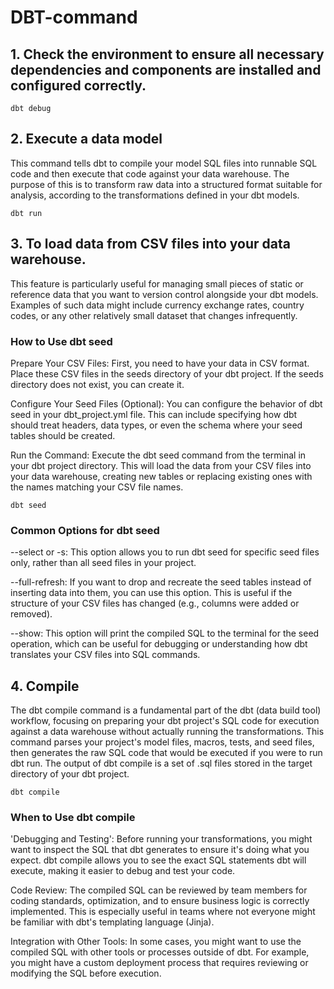 # DBT-command

## 1. Check the environment to ensure all necessary dependencies and components are installed and configured correctly.

```
dbt debug 
```

## 2. Execute a data model

This command tells dbt to compile your model SQL files into runnable SQL code and then execute that code against your data warehouse. The purpose of this is to transform raw data into a structured format suitable for analysis, according to the transformations defined in your dbt models.

```
dbt run
```

## 3. To load data from CSV files into your data warehouse. 

This feature is particularly useful for managing small pieces of static or reference data that you want to version control alongside your dbt models. Examples of such data might include currency exchange rates, country codes, or any other relatively small dataset that changes infrequently.

### How to Use dbt seed
Prepare Your CSV Files: First, you need to have your data in CSV format. Place these CSV files in the seeds directory of your dbt project. If the seeds directory does not exist, you can create it.

Configure Your Seed Files (Optional): You can configure the behavior of dbt seed in your dbt_project.yml file. This can include specifying how dbt should treat headers, data types, or even the schema where your seed tables should be created.

Run the Command: Execute the dbt seed command from the terminal in your dbt project directory. This will load the data from your CSV files into your data warehouse, creating new tables or replacing existing ones with the names matching your CSV file names.

```
dbt seed
```

### Common Options for dbt seed
--select or -s: This option allows you to run dbt seed for specific seed files only, rather than all seed files in your project.

--full-refresh: If you want to drop and recreate the seed tables instead of inserting data into them, you can use this option. This is useful if the structure of your CSV files has changed (e.g., columns were added or removed).

--show: This option will print the compiled SQL to the terminal for the seed operation, which can be useful for debugging or understanding how dbt translates your CSV files into SQL commands.


## 4. Compile

The dbt compile command is a fundamental part of the dbt (data build tool) workflow, focusing on preparing your dbt project's SQL code for execution against a data warehouse without actually running the transformations. This command parses your project's model files, macros, tests, and seed files, then generates the raw SQL code that would be executed if you were to run dbt run. The output of dbt compile is a set of .sql files stored in the target directory of your dbt project.


```
dbt compile
```

### When to Use dbt compile

'Debugging and Testing': Before running your transformations, you might want to inspect the SQL that dbt generates to ensure it's doing what you expect. dbt compile allows you to see the exact SQL statements dbt will execute, making it easier to debug and test your code.

Code Review: The compiled SQL can be reviewed by team members for coding standards, optimization, and to ensure business logic is correctly implemented. This is especially useful in teams where not everyone might be familiar with dbt's templating language (Jinja).

Integration with Other Tools: In some cases, you might want to use the compiled SQL with other tools or processes outside of dbt. For example, you might have a custom deployment process that requires reviewing or modifying the SQL before execution.